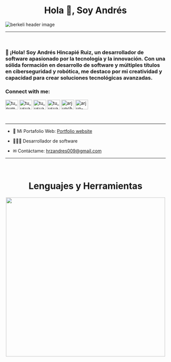 <h1 align="center">Hola 👋, Soy Andrés</h1>

<img src="Estudio de Fotografía Portada de Facebook.png" align="center" alt="berkeli header image">

-------------------
&emsp;
<h3 align="left">👋 ¡Hola! Soy Andrés Hincapié Ruiz, un desarrollador de software apasionado por la tecnología y la innovación. Con una sólida formación en desarrollo de software y múltiples títulos en ciberseguridad y robótica, me destaco por mi creatividad y capacidad para crear soluciones tecnológicas avanzadas.</h3>
<h3 align="left">Connect with me:</h3>
<p align="left">
<a href="https://wa.me/tunumero" target="_blank">
  <img align="center" src="https://raw.githubusercontent.com/rahuldkjain/github-profile-readme-generator/master/src/images/icons/Social/whatsapp.svg" alt="tu_numero" height="30" width="40" /></a>
<a href="https://www.facebook.com/tu_usuario" target="_blank">
  <img align="center" src="https://raw.githubusercontent.com/rahuldkjain/github-profile-readme-generator/master/src/images/icons/Social/facebook.svg" alt="tu_usuario" height="30" width="40" /></a>
<a href="https://www.instagram.com/tu_usuario" target="_blank">
  <img align="center" src="https://raw.githubusercontent.com/rahuldkjain/github-profile-readme-generator/master/src/images/icons/Social/instagram.svg" alt="tu_usuario" height="30" width="40" /></a>
<a href="https://twitter.com/tu_usuario" target="_blank">
  <img align="center" src="https://raw.githubusercontent.com/rahuldkjain/github-profile-readme-generator/master/src/images/icons/Social/twitter.svg" alt="tu_usuario" height="30" width="40" /></a>
<a href="https://www.youtube.com/c/arjunchaudhary27" target="blank"><img align="center" src="https://raw.githubusercontent.com/rahuldkjain/github-profile-readme-generator/master/src/images/icons/Social/youtube.svg" alt="arjunchaudhary27" height="30" width="40" /></a>
<a href="https://linkedin.com/in/arjun-singh-27-" target="blank"><img align="center" src="https://raw.githubusercontent.com/rahuldkjain/github-profile-readme-generator/master/src/images/icons/Social/linked-in-alt.svg" alt="arjun-singh-27-" height="30" width="40" /></a>

&emsp;

-------------------

- 🔭 Mi Portafolio Web: [Portfolio website]()

- 👨🏼‍💻 Desarrollador de software

- ✉ Contáctame: hrzandres009@gmail.com

---
&emsp;
<h1 align="center">Lenguajes y Herramientas</h1>
<p align="center">
<img width="500px"  src="https://skillicons.dev/icons?i=py,java,js,html,css,react,nodejs,express,django,md,solidity,postgres,mongo,git,vscode,docker,aws,postman,supabase,linux&perline=10"  />
</p>
<br />
